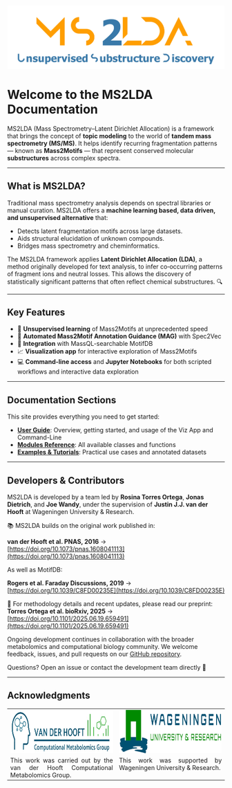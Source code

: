 ![MS2LDA Logo](./figures/MS2LDA_LOGO_white.jpg)

# Welcome to the MS2LDA Documentation

MS2LDA (Mass Spectrometry–Latent Dirichlet Allocation) is a framework that brings the concept of **topic modeling** to the world of **tandem mass spectrometry (MS/MS)**. It helps identify recurring fragmentation patterns — known as **Mass2Motifs** — that represent conserved molecular **substructures** across complex spectra.

---

## What is MS2LDA?

Traditional mass spectrometry analysis depends on spectral libraries or manual curation. MS2LDA offers a **machine learning based, data driven, and unsupervised alternative** that:

- Detects latent fragmentation motifs across large datasets.
- Aids structural elucidation of unknown compounds.
- Bridges mass spectrometry and cheminformatics.

The MS2LDA framework applies **Latent Dirichlet Allocation (LDA)**, a method originally developed for text analysis, to infer co‑occurring patterns of fragment ions and neutral losses. This allows the discovery of statistically significant patterns that often reflect chemical substructures. 🔍

---

## Key Features

- 🧠 **Unsupervised learning** of Mass2Motifs at unprecedented speed
- 🧬 **Automated Mass2Motif Annotation Guidance (MAG)** with Spec2Vec
- 🔗 **Integration** with MassQL-searchable MotifDB
- 📈 **Visualization app** for interactive exploration of Mass2Motifs
- 💻 **Command-line access** and **Jupyter Notebooks** for both scripted workflows and interactive data exploration

---

## Documentation Sections

This site provides everything you need to get started:

- [**User Guide**](./guide/overview): Overview, getting started, and usage of the Viz App and Command-Line
- [**Modules Reference**](./api/): All available classes and functions
- [**Examples & Tutorials**](./examples/): Practical use cases and annotated datasets

---

## Developers & Contributors

MS2LDA is developed by a team led by **Rosina Torres Ortega**, **Jonas Dietrich**, and **Joe Wandy**, under the supervision of **Justin J.J. van der Hooft** at Wageningen University & Research.


📚 MS2LDA builds on the original work published in:

**van der Hooft et al. PNAS, 2016** → [https://doi.org/10.1073/pnas.1608041113](https://doi.org/10.1073/pnas.1608041113)

As well as MotifDB:

**Rogers et al. Faraday Discussions, 2019** → [https://doi.org/10.1039/C8FD00235E](https://doi.org/10.1039/C8FD00235E)

📝 For methodology details and recent updates, please read our preprint:  
**Torres Ortega et al. bioRxiv, 2025** → [https://doi.org/10.1101/2025.06.19.659491](https://doi.org/10.1101/2025.06.19.659491)


Ongoing development continues in collaboration with the broader metabolomics and computational biology community. We welcome feedback, issues, and pull requests on our [GitHub repository](https://github.com/vdhooftcompmet/MS2LDA).  

Questions? Open an issue or contact the development team directly 🤝

---
## Acknowledgments

<table style="border-collapse: collapse; width: 100%;">
  <tr>
    <td style="border: none; width: 50%; vertical-align: top;">
      <img src="./figures/CompMetabolomics_logo.jpg" alt="CompMetabolomics Logo" style="height: 100px;">
    </td>
    <td style="border: none; width: 50%; vertical-align: top;">
      <img src="./figures/WUR_logo.jpg" alt="WUR Logo" style="height: 100px;">
    </td>
  </tr>
  <tr>
    <td style="border: none; text-align: justify; vertical-align: top;">
      This work was carried out by the van der Hooft Computational Metabolomics Group.
    </td>
    <td style="border: none; text-align: justify; vertical-align: top;">
      This work was supported by Wageningen University & Research.
    </td>
  </tr>
</table>
